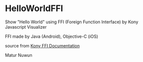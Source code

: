 # HelloWorldFFI

Show "Hello World" using FFI (Foreign Function Interface) by Kony Javascript Visualizer

FFI made by Java (Android), Objective-C (iOS)

source from <a href='https://docs.kony.com/konylibrary/visualizer/app_design_dev/Content/FFI.htm'>Kony FFI Documentation</a>

Matur Nuwun
